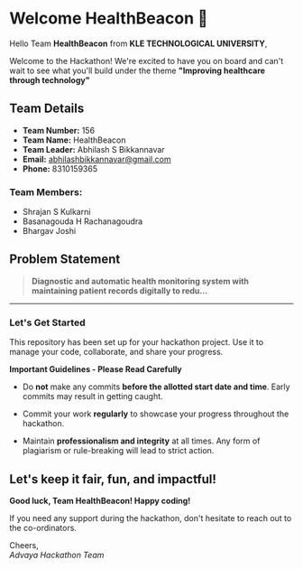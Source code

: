 # Welcome HealthBeacon 👋

Hello Team **HealthBeacon** from **KLE TECHNOLOGICAL UNIVERSITY**,

Welcome to the Hackathon! We're excited to have you on board and can't wait to see what you'll build under the theme **"Improving healthcare through technology"** 

## Team Details

- **Team Number:** 156  
- **Team Name:** HealthBeacon
- **Team Leader:** Abhilash S Bikkannavar  
- **Email:** abhilashbikkannavar@gmail.com  
- **Phone:** 8310159365  

### Team Members:
- Shrajan S Kulkarni 
- Basanagouda H Rachanagoudra 
- Bhargav Joshi 

## Problem Statement

> **Diagnostic and automatic health monitoring system with maintaining patient records digitally to redu...**

---

### Let's Get Started 

This repository has been set up for your hackathon project. Use it to manage your code, collaborate, and share your progress.

**Important Guidelines - Please Read Carefully**

- Do **not** make any commits **before the allotted start date and time**. Early commits may result in getting caught.
- Commit your work **regularly** to showcase your progress throughout the hackathon.

- Maintain **professionalism and integrity** at all times. Any form of plagiarism or rule-breaking will lead to strict action.

Let's keep it fair, fun, and impactful! 
---

**Good luck, Team HealthBeacon! Happy coding!**

If you need any support during the hackathon, don't hesitate to reach out to the co-ordinators.

Cheers,  
_Advaya Hackathon Team_